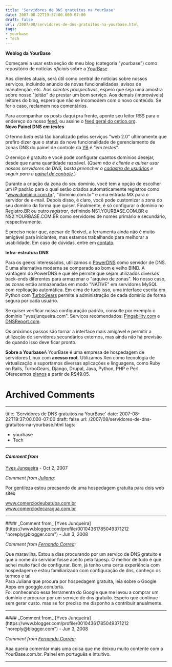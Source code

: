 ```yaml
---
title: 'Servidores de DNS gratuitos na YourBase'
date: 2007-08-22T19:37:00.000-07:00
draft: false
url: /2007/08/servidores-de-dns-gratuitos-na-yourbase.html
tags: 
- yourbase
- Tech
---
```


**Weblog da YourBase**  
  
Começarei a usar esta seção do meu blog (categoria "yourbase") como repositório de notícias _oficiais_ sobre a [YourBase](http://www.yourbase.com.br/).  
  
Aos clientes atuais, será útil como central de notícias sobre nossos serviços, incluindo anúncio de novas funcionalidades, avisos de manutenção, etc. Aos _clientes prospectivos_, espero que seja uma amostra sobre nosso "jeitão" de prestar um bom serviço. Aos demais (improváveis) leitores do blog, espero que não se incomodem com o novo conteúdo. Se for o caso, reclamem nos comentários.  
  
Para acompanhar os posts daqui pra frente, aponte seu leitor RSS para o endereço do nosso [feed](http://feed.feedburdner.com/CeticoorgYourbase), ou assine o [feed geral do cetico.org](http://cetico.org/tech/feed).  
**Novo Painel DNS _em testes_**  
  
O termo _beta_ está tão banalizado pelos serviços "web 2.0" ultimamente que prefiro dizer que o status da nova funcionalidade de gerenciamento de zonas DNS do painel de controle da [YB](http://www.yourbase.com.br) é _"em testes_".  
  
O serviço é gratuito e você pode configurar quantos domínios desejar, desde que numa quantidade razoável. (_Quem não é cliente e quiser usar nossos servidores de DNS, basta preencher o [cadastro de usuários](https://www.yourbase.com.br/novousuario) e seguir para o [painel de controle](https://www.yourbase.com.br/painel/)._)  
  
Durante a criação da zona do seu domínio, você tem a opção de escolher um IP padrão para o qual serão criados automaticamente registros como "www.dominio.com.br", "dominio.com.br" e uma entrada MX para o servidor de e-mail. Depois disso, é claro, você pode customizar a zona do seu domínio da forma que quiser. Finalmente, é só configurar o domínio no Registro.BR ou outro _registrar_, definindo NS1.YOURBASE.COM.BR e NS2.YOURBASE.COM.BR como servidores de nomes primário e secundário, respectivamente.  
  
É preciso notar que, apesar de flexível, a ferramenta ainda não é muito amigável para iniciantes, mas estamos trabalhando para melhorar a usabilidade. Em caso de dúvidas, entre em [contato](http://www.yourbase.com.br/sobre/#contato).  
  
**Infra-estrutura DNS**  
  
Para os geeks interessados, utilizamos o [PowerDNS](http://www.powerdns.com/) como servidor de DNS. É uma alternativa moderna se comparado ao bom e velho BIND. A vantagem do PowerDNS é que ele permite que sejam utilizados diversos back-ends diferentes para armazenar o "arquivo de zonas". No nosso caso, as zonas estão armazenadas em modo "NATIVE" em servidores MySQL com replicação automática. Em cima de tudo isso, uma interface escrita em Python com [TurboGears](http://www.turbogears.org) permite a administração de cada domínio de forma segura por cada usuário.  
  
Se quiser verificar nossa configuração padrão, consulte por exemplo o domínio "yvesjunqueira.com". Serviços recomendados: [Pingability.com](http://pingability.com) e [DNSReport.com](http://member.dnsstuff.com/pages/dnsreport.php).  
  
Os próximos passos são tornar a interface mais amigável e permitir a utilização de servidores secundários externos, mas ainda não há previsão de quando isso deve ficar pronto.  
  
**Sobre a Yourbase**A YourBase é uma empresa de hospedagem de servidores Linux com **acesso root**. Utilizamos Xen como tecnologia de virtualização e suportamos diversas aplicações e linguagens, como Ruby on Rails, TurboGears, Django, Drupal, Java, Python, PHP e Perl. Oferecemos [planos](https://www.yourbase.com.br/planos/) a partir de R$49.05.
# Archived Comments
---
title: 'Servidores de DNS gratuitos na YourBase'
date: 2007-08-22T19:37:00.000-07:00
draft: false
url: /2007/08/servidores-de-dns-gratuitos-na-yourbase.html
tags: 
- yourbase
- Tech
---

#### _Comment from_
[Yves Junqueira](https://www.blogger.com/profile/00104361785049371212 "noreply@blogger.com") - <time datetime="2007-10-16T02:37:00.000-07:00">Oct 2, 2007</time>

_Comment from [Juliana](http://www.comerciodeubatuba.com.br):_  
  
Por gentileza estou precsando de uma hospedagem gratuíta para dois web sites  
  
www.comerciodeubatuba.com.br  
www.comerciodecaragua.com.br
<hr />
#### _Comment from_
[Yves Junqueira](https://www.blogger.com/profile/00104361785049371212 "noreply@blogger.com") - <time datetime="2008-06-25T08:52:00.000-07:00">Jun 3, 2008</time>

_Comment from [Fernando Correa](http://www.cordobel.com.br):_  
  
Que maravilha. Estou a dias procurando por um serviço de DNS gratuito e que o nome do servidor fosse aceito pela fapesp. O melhor de tudo é que achei muito fácil de configurar. Bom, já tenho uma certa experiência com hospedagem e estou familiarizado com configuração de dns, conheço os termos e tal.  
Para Juliana que procura por hospedagem gratuita, leia sobre o Google Apps em googgle.com.br/a.  
Foi conhecendo essa ferramenta do Google que me levou a comprar um domínio e procurar por um serviço de dns gratuito. Espero que continue sem gerar custo. mas se for preciso me disponho a contribuir anualmente.
<hr />
#### _Comment from_
[Yves Junqueira](https://www.blogger.com/profile/00104361785049371212 "noreply@blogger.com") - <time datetime="2008-06-25T08:55:00.000-07:00">Jun 3, 2008</time>

_Comment from [Fernando Correa](http://www.cordobel.com.br):_  
  
Aaa queria comentar mais uma coisa que me deixou muito contente com a YourBase.com.br. Painel em português e intuitivo.
<hr />
